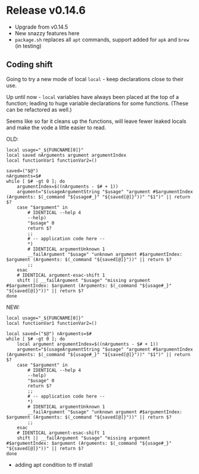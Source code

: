 # Release v0.14.6

- Upgrade from v0.14.5
- New snazzy features here
- `package.sh` replaces all `apt` commands, support added for `apk` and `brew` (in testing)

## Coding shift

Going to try a new mode of local `local` - keep declarations close to their use.

Up until now - `local` variables have always been placed at the top of a function; leading to huge variable declarations for some functions. (These can be refactored as well.) 

Seems like so far it cleans up the functions, will leave fewer leaked locals and make the vode a little easier to read.

OLD:

    local usage="_${FUNCNAME[0]}"
    local saved nArguments argument argumentIndex
    local functionVar1 functionVar2=()
    
    saved=("$@")
    nArguments=$#
    while [ $# -gt 0 ]; do
        argumentIndex=$((nArguments - $# + 1))
        argument="$(usageArgumentString "$usage" "argument #$argumentIndex (Arguments: $(_command "${usage#_}" "${saved[@]}"))" "$1")" || return $?
        case "$argument" in
            # IDENTICAL --help 4
            --help)
            "$usage" 0
            return $?
            ;;
            # -- application code here --
            *)
            # IDENTICAL argumentUnknown 1
            __failArgument "$usage" "unknown argument #$argumentIndex: $argument (Arguments: $(_command "${saved[@]}"))" || return $?
            ;;
        esac
        # IDENTICAL argument-esac-shift 1
        shift || __failArgument "$usage" "missing argument #$argumentIndex: $argument (Arguments: $(_command "${usage#_}" "${saved[@]}"))" || return $?
    done
    
NEW:

    local usage="_${FUNCNAME[0]}"
    local functionVar1 functionVar2=()
    
    local saved=("$@") nArguments=$#
    while [ $# -gt 0 ]; do
        local argument argumentIndex=$((nArguments - $# + 1))
        argument="$(usageArgumentString "$usage" "argument #$argumentIndex (Arguments: $(_command "${usage#_}" "${saved[@]}"))" "$1")" || return $?
        case "$argument" in
            # IDENTICAL --help 4
            --help)
            "$usage" 0
            return $?
            ;;
            # -- application code here --
            *)
            # IDENTICAL argumentUnknown 1
            __failArgument "$usage" "unknown argument #$argumentIndex: $argument (Arguments: $(_command "${saved[@]}"))" || return $?
            ;;
        esac
        # IDENTICAL argument-esac-shift 1
        shift || __failArgument "$usage" "missing argument #$argumentIndex: $argument (Arguments: $(_command "${usage#_}" "${saved[@]}"))" || return $?
    done
- adding apt condition to tf install
